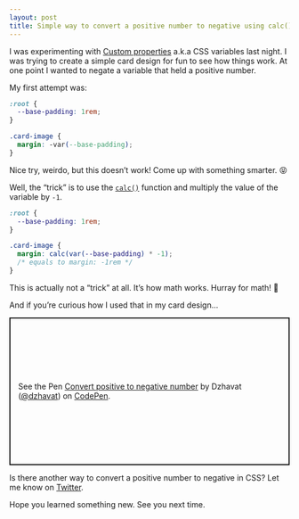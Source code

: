 ```yaml
---
layout: post
title: Simple way to convert a positive number to negative using calc() in CSS 
---
```


I was experimenting with [Custom properties](https://developer.mozilla.org/en-US/docs/Web/CSS/--*) a.k.a CSS variables last night. I was trying to create a simple card design for fun to see how things work. At one point I wanted to negate a variable that held a positive number.

My first attempt was:

```css
:root {
  --base-padding: 1rem;
}

.card-image {
  margin: -var(--base-padding);
}
```

Nice try, weirdo, but this doesn’t work! Come up with something smarter. 😝

Well, the “trick” is to use the [`calc()`](https://developer.mozilla.org/en-US/docs/Web/CSS/calc) function and multiply the value of the variable by `-1`.

```css
:root {
  --base-padding: 1rem;
}

.card-image {
  margin: calc(var(--base-padding) * -1);
  /* equals to margin: -1rem */
}
``` 

This is actually not a “trick” at all. It’s how math works. Hurray for math! 🎉

And if you’re curious how I used that in my card design...

<p class="codepen" data-height="265" data-theme-id="default" data-default-tab="result" data-user="dzhavat" data-slug-hash="rNaXwYX" data-preview="true" style="height: 265px; box-sizing: border-box; display: flex; align-items: center; justify-content: center; border: 2px solid; margin: 1em 0; padding: 1em;" data-pen-title="Convert positive to negative number">
  <span>See the Pen <a href="https://codepen.io/dzhavat/pen/rNaXwYX">
  Convert positive to negative number</a> by Dzhavat (<a href="https://codepen.io/dzhavat">@dzhavat</a>)
  on <a href="https://codepen.io">CodePen</a>.</span>
</p>
<script async src="https://static.codepen.io/assets/embed/ei.js"></script>

Is there another way to convert a positive number to negative in CSS? Let me know on [Twitter](https://twitter.com/dzhavatushev/).

Hope you learned something new. See you next time.